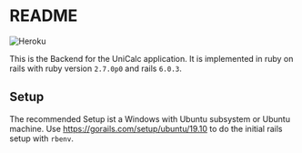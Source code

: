 # README
![Heroku](https://heroku-badge.herokuapp.com/?app=unicalc-staging)

This is the Backend for the UniCalc application. It is implemented in ruby on rails with ruby version `2.7.0p0` and rails `6.0.3`.

## Setup

The recommended Setup ist a Windows with Ubuntu subsystem or Ubuntu machine. Use https://gorails.com/setup/ubuntu/19.10 to do the initial rails setup with `rbenv`.

